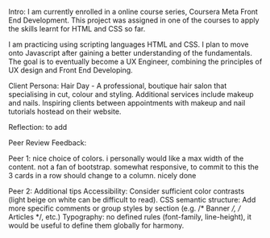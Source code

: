 Intro: 
I am currently enrolled in a online course series, Coursera Meta Front End Development. This project was assigned in one of the courses to apply the skills learnt for HTML and CSS so far. 

I am practicing using scripting languages HTML and CSS. I plan to move onto Javascript after gaining a better understanding of the fundamentals. The goal is to eventually become a UX Engineer, combining the principles of UX design and Front End Developing. 

Client Persona: 
Hair Day - A professional, boutique hair salon that specialising in cut, colour and styling. Additional services include makeup and nails. Inspiring clients between appointments with makeup and nail tutorials hostead on their website. 

Reflection: to add  

Peer Review Feedback:

Peer 1:
nice choice of colors. i personally would like a max width of the content. not a fan of bootstrap. somewhat responsive, to commit to this the 3 cards in a row should change to a column. nicely done

Peer 2: 
Additional tips Accessibility: Consider sufficient color contrasts (light beige on white can be difficult to read). CSS semantic structure: Add more specific comments or group styles by section (e.g. /* Banner */, /* Articles */, etc.) Typography: no defined rules (font-family, line-height), it would be useful to define them globally for harmony.
